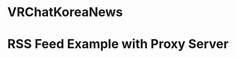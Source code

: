 # VRChatKoreaNews

<!DOCTYPE html>
<html>
  <head>
    <meta charset="utf-8">
    <title>RSS Feed Example with Proxy Server</title>
  </head>
  <body>
    <h1>RSS Feed Example with Proxy Server</h1>
    <div id="feed"></div>
    <script>
      // RSS 피드 URL을 입력하세요.
      const feedUrl = "https://www.yonhapnewstv.co.kr/browse/feed/";

      // Proxy 서버 URL을 입력하세요.
      const proxyUrl = "https://cors-anywhere.herokuapp.com/";

      // RSS 피드를 가져옵니다.
      fetch(proxyUrl + feedUrl)
        .then(response => response.text())
        .then(data => {
          // RSS 피드의 제목을 가져옵니다.
          const parser = new DOMParser();
          const xmlDoc = parser.parseFromString(data, "text/xml");
          const title = xmlDoc.getElementsByTagName("title")[0].childNodes[0].nodeValue;

          // RSS 피드의 아이템을 가져와서 HTML에 적용합니다.
          const items = xmlDoc.getElementsByTagName("item");
          let html = "<h2>" + title + "</h2><ul>";
          for (let i = 0; i < items.length; i++) {
            const itemTitle = items[i].getElementsByTagName("title")[0].childNodes[0].nodeValue;
            const itemLink = items[i].getElementsByTagName("link")[0].childNodes[0].nodeValue;
            html += "<li><a href='" + itemLink + "'>" + itemTitle + "</a></li>";
          }
          html += "</ul>";

          // HTML에 RSS 피드를 적용합니다.
          document.getElementById("feed").innerHTML = html;
        })
        .catch(error => console.log(error));
    </script>
  </body>
</html>
